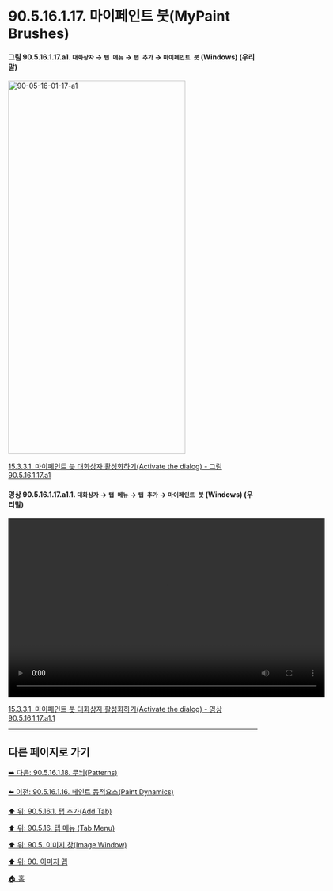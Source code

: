# 90.5.16.1.17. 마이페인트 붓(MyPaint Brushes)

<a id="90-05-16-01-17-a1"></a>

#### 그림 90.5.16.1.17.a1. `대화상자` → `탭 메뉴` → `탭 추가` → `마이페인트 붓` (Windows) (우리말)
<img width="358" height="754" alt="90-05-16-01-17-a1" src="https://github.com/user-attachments/assets/7f2276af-9d0a-469c-8388-50643b990f9d" />

[15.3.3.1. 마이페인트 붓 대화상자 활성화하기(Activate the dialog) - 그림 90.5.16.1.17.a1](./15-03-03-01-activating_the_dialog.md#90-05-16-01-17-a1)

<a id="90-05-16-01-17-a1-01"></a>

#### 영상 90.5.16.1.17.a1.1. `대화상자` → `탭 메뉴` → `탭 추가` → `마이페인트 붓` (Windows) (우리말)
<video controls="controls" width="640" height="360" src="https://github.com/user-attachments/assets/e1b0ddb2-1709-4b4e-9ca3-bb44693c4933"></video>

[15.3.3.1. 마이페인트 붓 대화상자 활성화하기(Activate the dialog) - 영상 90.5.16.1.17.a1.1](./15-03-03-01-activating_the_dialog.md#90-05-16-01-17-a1-01)

***

## 다른 페이지로 가기

[➡️ 다음: 90.5.16.1.18. 무늬(Patterns)](./90-05-16-01-18-patterns.md)

[⬅️ 이전: 90.5.16.1.16. 페인트 동적요소(Paint Dynamics)](./90-05-16-01-16-paint_dynamics.md)

[⬆️ 위: 90.5.16.1. 탭 추가(Add Tab)](./90-05-16-01-00-add_tab.md)

[⬆️ 위: 90.5.16. 탭 메뉴 (Tab Menu)](./90-05-16-00-tab_menu.md)

[⬆️ 위: 90.5. 이미지 창(Image Window)](./90-05-00-image_window.md)

[⬆️ 위: 90. 이미지 맵](./90-00-image-map.md)

[🏠 홈](./00-home.md)